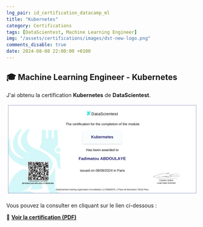 ```yaml
---
lng_pair: id_certification_datacamp_ml
title: "Kubernetes"
category: Certifications
tags: [DataScientest, Machine Learning Engineer]
img: "/assets/certifications/images/dst-new-logo.png"
comments_disable: true
date: 2024-08-08 22:00:00 +0100
---
```


## 🎓 Machine Learning Engineer - Kubernetes

J'ai obtenu la certification **Kubernetes** de **DataScientest**.

![Aperçu de la certification](/assets/certifications/images/MLOps-Kubernetes.jpg)  

Vous pouvez la consulter en cliquant sur le lien ci-dessous :

📜 **[Voir la certification (PDF)](/assets/certifications/mlops/MLOps-Kubernetes.pdf)** 
